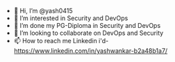 - 👋 Hi, I’m @yash0415
- 👀 I’m interested in Security and DevOps
- 🌱 I’m done my PG-Diploma in Security and DevOps
- 💞️ I’m looking to collaborate on DevOps and Security
- 📫 How to reach me Linkedin i'd- https://www.linkedin.com/in/yashwankar-b2a48b1a7/

<!---
yash0415/yash0415 is a ✨ special ✨ repository because its `README.md` (this file) appears on your GitHub profile.
You can click the Preview link to take a look at your changes.
--->
